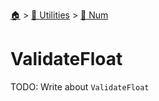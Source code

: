 <!--startTocHeader-->
[🏠](../../README.md) > [🔧 Utilities](../README.md) > [🔢 Num](README.md)
# ValidateFloat
<!--endTocHeader-->

TODO: Write about `ValidateFloat`

<!--startTocSubTopic-->
<!--endTocSubTopic-->